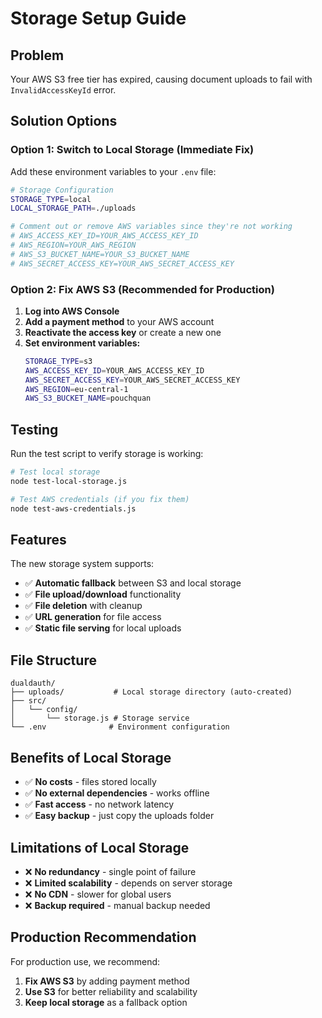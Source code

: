 # Storage Setup Guide

## Problem
Your AWS S3 free tier has expired, causing document uploads to fail with `InvalidAccessKeyId` error.

## Solution Options

### Option 1: Switch to Local Storage (Immediate Fix)

Add these environment variables to your `.env` file:

```bash
# Storage Configuration
STORAGE_TYPE=local
LOCAL_STORAGE_PATH=./uploads

# Comment out or remove AWS variables since they're not working
# AWS_ACCESS_KEY_ID=YOUR_AWS_ACCESS_KEY_ID
# AWS_REGION=YOUR_AWS_REGION
# AWS_S3_BUCKET_NAME=YOUR_S3_BUCKET_NAME
# AWS_SECRET_ACCESS_KEY=YOUR_AWS_SECRET_ACCESS_KEY
```

### Option 2: Fix AWS S3 (Recommended for Production)

1. **Log into AWS Console**
2. **Add a payment method** to your AWS account
3. **Reactivate the access key** or create a new one
4. **Set environment variables:**
   ```bash
   STORAGE_TYPE=s3
   AWS_ACCESS_KEY_ID=YOUR_AWS_ACCESS_KEY_ID
   AWS_SECRET_ACCESS_KEY=YOUR_AWS_SECRET_ACCESS_KEY
   AWS_REGION=eu-central-1
   AWS_S3_BUCKET_NAME=pouchquan
   ```

## Testing

Run the test script to verify storage is working:

```bash
# Test local storage
node test-local-storage.js

# Test AWS credentials (if you fix them)
node test-aws-credentials.js
```

## Features

The new storage system supports:
- ✅ **Automatic fallback** between S3 and local storage
- ✅ **File upload/download** functionality
- ✅ **File deletion** with cleanup
- ✅ **URL generation** for file access
- ✅ **Static file serving** for local uploads

## File Structure

```
dualdauth/
├── uploads/           # Local storage directory (auto-created)
├── src/
│   └── config/
│       └── storage.js # Storage service
└── .env              # Environment configuration
```

## Benefits of Local Storage

- ✅ **No costs** - files stored locally
- ✅ **No external dependencies** - works offline
- ✅ **Fast access** - no network latency
- ✅ **Easy backup** - just copy the uploads folder

## Limitations of Local Storage

- ❌ **No redundancy** - single point of failure
- ❌ **Limited scalability** - depends on server storage
- ❌ **No CDN** - slower for global users
- ❌ **Backup required** - manual backup needed

## Production Recommendation

For production use, we recommend:
1. **Fix AWS S3** by adding payment method
2. **Use S3** for better reliability and scalability
3. **Keep local storage** as a fallback option 